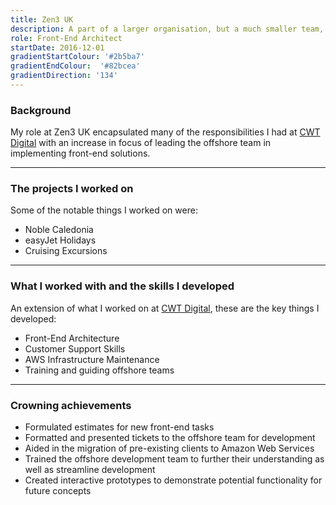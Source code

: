 ```yaml
---
title: Zen3 UK
description: A part of a larger organisation, but a much smaller team, there was definitely more of a client-facing focus here! It was much of a continuation of my role at CWT Digital, but with more of a focus on working with an offshore team.
role: Front-End Architect
startDate: 2016-12-01
gradientStartColour: '#2b5ba7'
gradientEndColour:  '#82bcea'
gradientDirection: '134'
---
```


### Background
My role at Zen3 UK encapsulated many of the responsibilities I had at [CWT Digital](/experience/cwt-digital/) with an increase in focus of leading the offshore team in implementing front-end solutions.

---

### The projects I worked on
Some of the notable things I worked on were:

- Noble Caledonia
- easyJet Holidays
- Cruising Excursions

---

### What I worked with and the skills I developed
An extension of what I worked on at [CWT Digital](/experience/cwt-digital/), these are the key things I developed:

- Front-End Architecture
- Customer Support Skills
- AWS Infrastructure Maintenance
- Training and guiding offshore teams

---

### Crowning achievements
- Formulated estimates for new front-end tasks
- Formatted and presented tickets to the offshore team for development
- Aided in the migration of pre-existing clients to Amazon Web Services
- Trained the offshore development team to further their understanding as well as streamline development
- Created interactive prototypes to demonstrate potential functionality for future concepts
